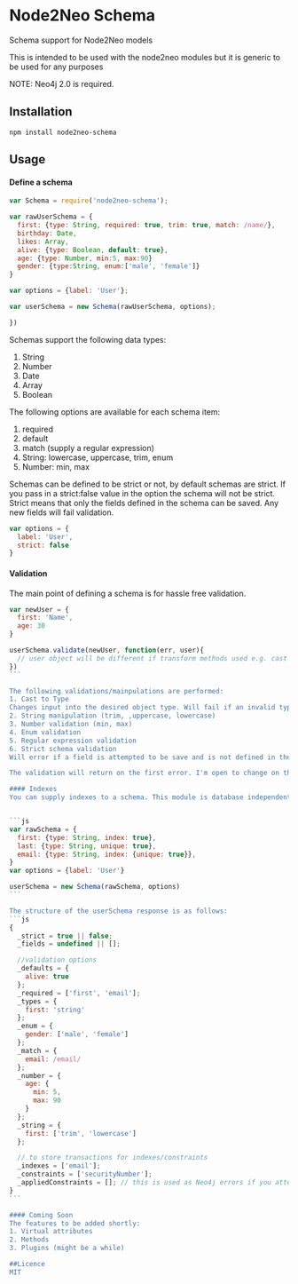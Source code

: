 # Node2Neo Schema

Schema support for Node2Neo models

This is intended to be used with the node2neo modules but it is generic to be used for any purposes

NOTE: Neo4j 2.0 is required.

## Installation

    npm install node2neo-schema

## Usage

#### Define a schema

```js
var Schema = require('node2neo-schema');

var rawUserSchema = {
  first: {type: String, required: true, trim: true, match: /name/},
  birthday: Date,
  likes: Array,
  alive: {type: Boolean, default: true},
  age: {type: Number, min:5, max:90}
  gender: {type:String, enum:['male', 'female']}
}

var options = {label: 'User'};

var userSchema = new Schema(rawUserSchema, options);

})
```

Schemas support the following data types:
1. String
2. Number
3. Date
4. Array
5. Boolean

The following options are available for each schema item:
1. required
2. default
3. match (supply a regular expression)
4. String: lowercase, uppercase, trim, enum
5. Number: min, max

Schemas can be defined to be strict or not, by default schemas are strict. If you pass in a strict:false value in the option the schema will not be strict. Strict means that only the fields defined in the schema can be saved. Any new fields will fail validation.

```js
var options = {
  label: 'User',
  strict: false
}
```

#### Validation
The main point of defining a schema is for hassle free validation.

````js
var newUser = {
  first: 'Name',
  age: 30
}

userSchema.validate(newUser, function(err, user){
  // user object will be different if transform methods used e.g. cast to type, trim etc.
})
```

The following validations/mainpulations are performed:
1. Cast to Type
Changes input into the desired object type. Will fail if an invalid type is supplied (e.g. if a value is supoed to be a date and you pass 'blue' into the field)
2. String manipulation (trim, ,uppercase, lowercase)
3. Number validation (min, max)
4. Enum validation
5. Regular expression validation
6. Strict schema validation
Will error if a field is attempted to be save and is not defined in the schema

The validation will return on the first error. I'm open to change on this so let me know if you would prefer an array of all errors.

#### Indexes
You can supply indexes to a schema. This module is database independent so they will not be applied but will be available to be created.


```js
var rawSchema = {
  first: {type: String, index: true},
  last: {type: String, unique: true},
  email: {type: String, index: {unique: true}},
}
var options = {label: 'User'}

userSchema = new Schema(rawSchema, options)
```

The structure of the userSchema response is as follows:
```js
{
  _strict = true || false;
  _fields = undefined || [];

  //validation options
  _defaults = {
    alive: true
  };
  _required = ['first', 'email'];
  _types = {
    first: 'string'
  };
  _enum = {
    gender: ['male', 'female']
  };
  _match = {
    email: /email/
  };
  _number = {
    age: {
      min: 5,
      max: 90
    }
  };
  _string = {
    first: ['trim', 'lowercase']
  };

  // to store transactions for indexes/constraints
  _indexes = ['email'];
  _constraints = ['securityNumber'];
  _appliedConstraints = []; // this is used as Neo4j errors if you attempt to re-apply a constraint
}
```

#### Coming Soon
The features to be added shortly:
1. Virtual attributes
2. Methods
3. Plugins (might be a while)

##Licence
MIT